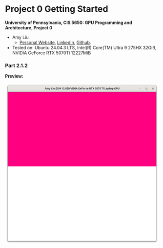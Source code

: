 Project 0 Getting Started
====================

**University of Pennsylvania, CIS 5650: GPU Programming and Architecture, Project 0**

* Amy Liu
  * [Personal Website](https://amyliu.dev/), [LinkedIn](https://linkedin.com/in/miyalana), [Github](https://github.com/mialana).
* Tested on: Ubuntu 24.04.3 LTS, Intel(R) Core(TM) Ultra 9 275HX 32GiB, NVIDIA GeForce RTX 5070Ti 12227MiB

### Part 2.1.2

**Preview:**

![window](./images/modified_project_2.1.2.png)
